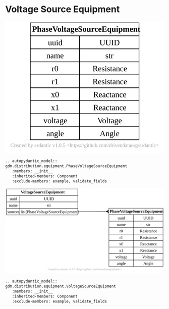 # Voltage Source Equipment

[![](../../models/PhaseVoltageSourceEquipment.svg)](../../models/PhaseVoltageSourceEquipment.svg)

```{eval-rst}
.. autopydantic_model:: gdm.distribution.equipment.PhaseVoltageSourceEquipment
   :members: __init__
   :inherited-members: Component
   :exclude-members: example, validate_fields
```

[![](../../models/VoltageSourceEquipment.svg)](../../models/VoltageSourceEquipment.svg)

```{eval-rst}
.. autopydantic_model:: gdm.distribution.equipment.VoltageSourceEquipment
   :members: __init__
   :inherited-members: Component
   :exclude-members: example, validate_fields
```